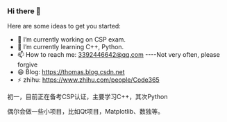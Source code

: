### Hi there 👋

Here are some ideas to get you started:

- 🔭 I’m currently working on CSP exam.
- 🌱 I’m currently learning C++, Python.
- 📫 How to reach me: 3392446642@qq.com ----Not very often, please forgive
- 😄 Blog: <https://thomas.blog.csdn.net>
- ⚡ zhihu: <https://www.zhihu.com/people/Code365>

初一，目前正在备考CSP认证，主要学习C++，其次Python

偶尔会做一些小项目，比如Qt项目，Matplotlib、数独等。
